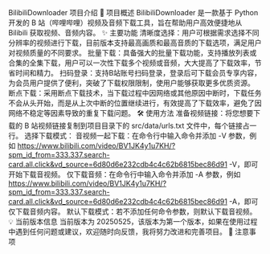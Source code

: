 BilibiliDownloader 项目介绍
📌 项目概述
BilibiliDownloader 是一款基于 Python 开发的 B 站（哔哩哔哩）视频及音频下载工具，旨在帮助用户高效便捷地从 Bilibili 获取视频、音频内容。
✨ 主要功能
清晰度选择：用户可根据需求选择不同分辨率的视频进行下载，目前版本支持最高画质和最高音质的下载选项，满足用户对视频质量的不同要求。
批量下载：具备强大的批量下载功能，支持播放列表或合集的全集下载，用户可以一次性下载多个视频或音频，大大提高了下载效率，节省时间和精力。
扫码登录：支持B站账号扫码登录，登录后可下载会员专享内容，为会员用户提供了便利，突破了下载权限限制，使用户能够获取更多优质资源。
断点下载：采用断点下载技术，当下载过程中因网络或其他原因中断时，下载任务不会从头开始，而是从上次中断的位置继续进行，有效提高了下载效率，避免了因网络不稳定等因素导致的重复下载问题。
🛠 使用方法
准备视频链接：将您想要下载的 B 站视频链接复制到项目目录下的 src/data/urls.txt 文件中，每个链接占一行。
选择下载模式：
音视频一起下载：在命令行中输入命令并添加 -V 参数，例如 https://www.bilibili.com/video/BV1JK4y1u7KH/?spm_id_from=333.337.search-card.all.click&vd_source=6d80d6e232cdb4c4c62b6815bec86d91 -V，即可开始下载音视频。
仅下载音频：在命令行中输入命令并添加 -A 参数，例如 https://www.bilibili.com/video/BV1JK4y1u7KH/?spm_id_from=333.337.search-card.all.click&vd_source=6d80d6e232cdb4c4c62b6815bec86d91 -A，即可仅下载音频内容。
默认下载模式：若不添加任何命令参数，则默认下载音视频。
💡 当前版本信息
当前版本为 20250525，该版本为第一个版本，如果在使用过程中遇到任何问题或建议，欢迎随时向反馈，我将努力改进和完善项目。
📝 注意事项
